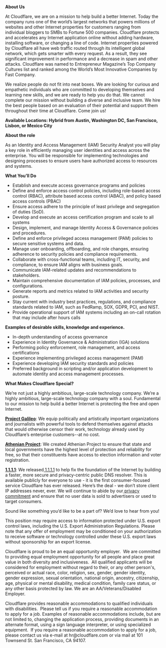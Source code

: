 <div class="content-intro">
	<div><strong>About Us</strong></div>
	<div>
		<p>At Cloudflare, we are on a mission to help build a better Internet. Today the company runs one of the world’s largest networks that powers millions of websites and other Internet properties for customers ranging from individual bloggers to SMBs to Fortune 500 companies. Cloudflare protects and accelerates any Internet application online without adding hardware, installing software, or changing a line of code. Internet properties powered by Cloudflare all have web traffic routed through its intelligent global network, which gets smarter with every request. As a result, they see significant improvement in performance and a decrease in spam and other attacks. Cloudflare was named to Entrepreneur Magazine’s Top Company Cultures list and ranked among the World’s Most Innovative Companies by Fast Company.&nbsp;</p>
		<p><span style="font-weight: 400;">We realize people do not fit into neat boxes. We are looking for curious and empathetic individuals who are committed to developing themselves and learning new skills, and we are ready to help you do that. We cannot complete our mission without building a diverse and inclusive team. We hire the best people based on an evaluation of their potential and support them throughout their time at Cloudflare. Come join us!&nbsp;</span></p>
	</div>
</div>
<p><strong>Available Locations: Hybrid from Austin, Washington DC, San Francisco, Lisbon, or Mexico City</strong></p>
<p><strong>About the role&nbsp;</strong></p>
<p>As an Identity and Access Management (IAM) Security Analyst you will play a key role in efficiently managing user identities and access across the enterprise. You will be responsible for implementing technologies and designing processes to ensure users have authorized access to resources and systems.&nbsp;&nbsp;&nbsp;</p>
<p><strong>What You’ll Do</strong></p>
<ul>
	<li>Establish and execute access governance programs and policies</li>
	<li>Define and enforce access control policies, including role-based access control (RBAC), attribute based access control (ABAC), and policy based access controls (PBAC)</li>
	<li>Ensure access adhere to the principle of least privilege and segregation of duties (SoD).</li>
	<li>Develop and execute an access certification program and scale to all systems&nbsp;</li>
	<li>Design, implement, and manage Identity Access &amp; Governance policies and procedures.</li>
	<li>Define and enforce privileged access management (PAM) policies to secure sensitive systems and data.</li>
	<li>Manage user onboarding, offboarding, and role changes, ensuring adherence to security policies and compliance requirements.</li>
	<li>Collaborate with cross-functional teams, including IT, security, and compliance, to ensure IAM aligns with business goals.</li>
	<li>Communicate IAM-related updates and recommendations to stakeholders.</li>
	<li>Maintain comprehensive documentation of IAM policies, processes, and configurations.</li>
	<li>Generate reports and metrics related to IAM activities and security posture.</li>
	<li>Stay current with industry best practices, regulations, and compliance standards related to IAM, such as FedRamp, SOX, GDPR, PCI, and NIST.</li>
	<li>Provide operational support of IAM systems including an on-call rotation that may include after hours calls</li>
</ul>
<p><strong>Examples of desirable skills, knowledge and experience.</strong></p>
<ul>
	<li>In-depth understanding of access governance&nbsp;</li>
	<li>Experience in Identity Governance &amp; Administration (IGA) solutions</li>
	<li>Performing policy enforcement, role management, and access certifications</li>
	<li>Experience implementing privileged access management (PAM)</li>
	<li>Experience developing IAM security standards and policies</li>
	<li>Preferred background in scripting and/or application development to automate identity and access management processes.</li>
</ul>
<div class="content-conclusion">
	<p><strong>What Makes Cloudflare Special?</strong></p>
	<p><span style="font-weight: 400;">We’re not just a highly ambitious, large-scale technology company. We’re a highly ambitious, large-scale technology company with a soul. Fundamental to our mission to help build a better Internet is protecting the free and open Internet.</span></p>
	<p><a href="https://blog.cloudflare.com/protecting-free-expression-online/"><strong>Project Galileo</strong></a><span style="font-weight: 400;">: We equip politically and artistically important organizations and journalists with powerful tools to defend themselves against attacks that would otherwise censor their work, technology already used by Cloudflare’s enterprise customers--at no cost.</span></p>
	<p><strong><a href="https://www.cloudflare.com/athenian/">Athenian Project</a></strong><span style="font-weight: 400;">: We created Athenian Project to ensure that state and local governments have the highest level of protection and reliability for free, so that their constituents have access to election information and voter registration.</span></p>
	<p><a href="https://1.1.1.1/"><strong>1.1.1.1</strong></a><span style="font-weight: 400;">: We released</span><a href="https://1.1.1.1/"> <span style="font-weight: 400;">1.1.1.1</span></a><span style="font-weight: 400;"> to help fix the foundation of the Internet by building a faster, more secure and privacy-centric public DNS resolver. This is available publicly for everyone to use - it is the first consumer-focused service Cloudflare has ever released. Here’s the deal - we don’t store client IP addresses never, ever. We will continue to abide by our</span><a href="https://developers.cloudflare.com/1.1.1.1/privacy/public-dns-resolver"> privacy commitment</a><span style="font-weight: 400;"> and ensure that no user data is sold to advertisers or used to target consumers.</span></p>
	<p><span style="font-weight: 400;">Sound like something you’d like to be a part of? We’d love to hear from you!</span></p>
	<p><span style="font-weight: 400;">This position may require access to information protected under U.S. export control laws, including the U.S. Export Administration Regulations. Please note that any offer of employment may be conditioned on your authorization to receive software or technology controlled under these U.S. export laws without sponsorship for an export license.</span></p>
	<p><span style="font-weight: 400;">Cloudflare is proud to be an equal opportunity employer. &nbsp;We are committed to providing equal employment opportunity for all people and place great value in both diversity and inclusiveness. &nbsp;All qualified applicants will be considered for employment without regard to their, or any other person's, perceived or actual</span> <span style="font-weight: 400;">race, color, religion, sex, gender, gender identity, gender expression, sexual orientation, national origin, ancestry, citizenship, age, physical or mental disability, medical condition, family care status, or any other basis protected by law. </span><span style="font-weight: 400;">We are an AA/Veterans/Disabled Employer.</span></p>
	<p><span style="font-weight: 400;">Cloudflare provides reasonable accommodations to qualified individuals with disabilities. &nbsp;Please tell us if you require a reasonable accommodation to apply for a job. Examples of reasonable accommodations include, but are not limited to, changing the application process, providing documents in an alternate format, using a sign language interpreter, or using specialized equipment. &nbsp;If you require a reasonable accommodation to apply for a job, please contact us via e-mail at </span><span style="font-weight: 400;">hr@cloudflare.com</span><span style="font-weight: 400;"> or via mail at 101 Townsend St. San Francisco, CA 94107.</span></p>
</div>